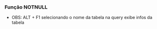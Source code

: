 ### Função NOTNULL






- OBS: ALT + F1 selecionando o nome da tabela na query exibe infos da tabela 